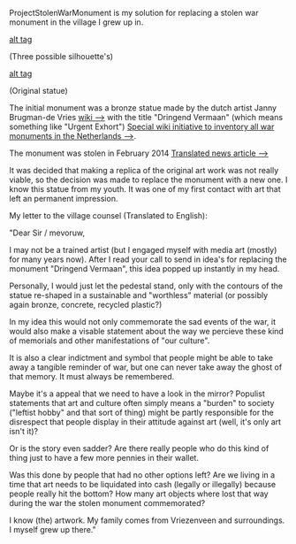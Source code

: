 ProjectStolenWarMonument is my solution for replacing a stolen war monument in the village I grew up in.


[alt tag](https://github.com/DeRaafMedia/ProjectStolenWarMonument/blob/master/bin/data/photoshop/ProjectStolenWarMonument_2.png)

(Three possible silhouette's)

[alt tag](https://github.com/DeRaafMedia/ProjectStolenWarMonument/blob/master/bin/data/photoshop/dringend_vermaan.jpg)

(Original statue)

The initial monument was a bronze statue made by the dutch artist Janny Brugman-de Vries [wiki -->](http://nl.wikipedia.org/wiki/Janny_Brugman-de_Vries) with the title "Dringend Vermaan" (which means something like "Urgent Exhort") [Special wiki initiative to inventory all war monuments in the Netherlands -->](http://www.4en5mei.nl/herinneren/oorlogsmonumenten/monumenten_zoeken/oorlogsmonument/1133).

The monument was stolen in February 2014 [Translated news article -->](https://translate.google.nl/translate?sl=nl&tl=en&js=y&prev=_t&hl=nl&ie=UTF-8&u=http%3A%2F%2Fwww.bndestem.nl%2Falgemeen%2Fbinnenland%2Fburgemeester-ontzet-over-diefstal-beeld-oorlogsmonument-1.4213577&edit-text=)

It was decided that making a replica of the original art work was not really viable, so the decision was made to replace the monument with a new one. I know this statue from my youth. It was one of my first contact with art that left an permanent impression.

My letter to the village counsel (Translated to English):

"Dear Sir / mevoruw,

I may not be a trained artist (but I engaged myself with media art (mostly) for many years now). After I read your call to send in idea's for replacing the monument "Dringend Vermaan", this idea popped up instantly in my head.

Personally, I would just let the pedestal stand, only with the contours of the statue re-shaped in a sustainable and "worthless" material (or possibly again bronze, concrete, recycled plastic?)

In my idea this would not only commemorate the sad events of the war, it would also make a visable statement about the way we percieve these kind of memorials and other manifestations of "our culture". 

It is also a clear indictment and symbol that people might be able to take away a tangible reminder of war, but one can never take away the ghost of that memory. It must always be remembered. 

Maybe it's a appeal that we need to have a look in the mirror? Populist statements that art and culture often simply means a "burden" to society ("leftist hobby" and that sort of thing) might be partly responsible for the disrespect that people display in their attitude against art (well, it's only art isn't it)?

Or is the story even sadder? Are there really people who do this kind of thing just to have a few more pennies in their wallet. 

Was this done by people that had no other options left? Are we living in a time that art needs to be liquidated into cash (legally or illegally) because people really hit the bottom? How many art objects where lost that way during the war the stolen monument commemorated?

I know (the) artwork. My family comes from Vriezenveen and surroundings. I myself grew up there."
